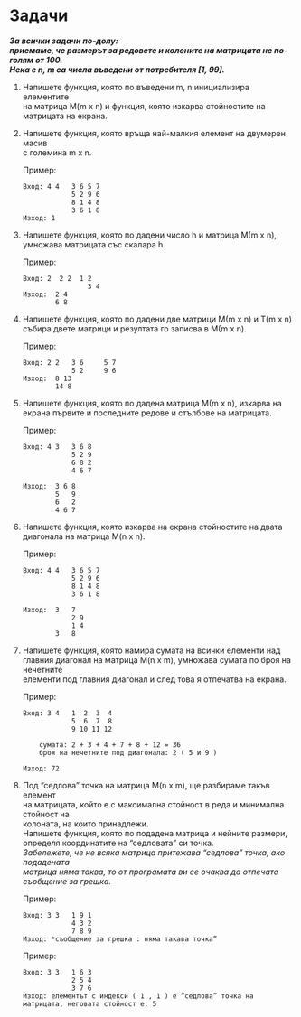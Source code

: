 # Задачи

***За всички задачи по-долу:***<br>
***приемаме, че размерът за редовете и колоните на матрицата не по-голям от 100.***<br>
***Нека е n, m са числа въведени от потребителя [1, 99].***<br>

1. Напишете функция, която по въведени m, n инициализира елементите<br>
на матрица M(m x n) и функция, която изкарва стойностите на матрицата на екрана.<br>

2. Напишете функция, която връща най-малкия елемент на двумерен масив<br>
с големина m x n.<br>

    Пример:
    ```
    Вход: 4 4   3 6 5 7
                5 2 9 6
                8 1 4 8
                3 6 1 8
    Изход: 1
    ```

3. Напишете функция, която по дадени число h и матрица М(m x n),<br>
умножава матрицата със скалара h.<br>

    Пример:
    ```
    Вход: 2  2 2  1 2
                    3 4
    Изход:  2 4
            6 8
    ```

4. Напишете функция, която по дадени две матрици М(m x n) и T(m x n)<br>
cъбира двете матрици и резултата го записва в М(m x n).<br>

    Пример:
    ```
    Вход: 2 2   3 6     5 7
                5 2     9 6
    Изход:  8 13
            14 8
    ```

5. Напишете функция, която по дадена матрица М(m x n), изкарва на<br>
екрана първите и последните редове и стълбове на матрицата.<br>

    Пример:
    ```
    Вход: 4 3   3 6 8
                5 2 9
                6 8 2
                4 6 7

    Изход:  3 6 8
            5   9
            6   2
            4 6 7
    ```

6. Напишете функция, която изкарва на екрана стойностите на двата<br>
диагонала на матрица M(n x n).<br>

    Пример:
    ```
    Вход: 4 4   3 6 5 7
                5 2 9 6
                8 1 4 8
                3 6 1 8

    Изход:  3   7
                2 9
                1 4
            3   8
    ```

7. Напишете функция, която намира сумата на всички елементи над<br>
главния диагонал на матрица M(n x m), умножава сумата по броя на нечетните<br>
елементи под главния диагонал и след това я отпечатва на екрана.<br>

    Пример:
    ```
    Вход: 3 4   1  2  3  4
                5  6  7  8
                9 10 11 12

        сумата: 2 + 3 + 4 + 7 + 8 + 12 = 36
        броя на нечетните под диагонала: 2 ( 5 и 9 )

    Изход: 72
    ```

8. Под “седлова” точка на матрица M(n x m), ще разбираме такъв елемент<br>
на матрицата, който е с максимална стойност в реда и минимална стойност на<br>
колоната, на които принадлежи.<br>
Напишете функция, която по подадена матрица и нейните размери,<br>
определя координатите на “седловата” си точка.<br>
*Забележете, че не всяка матрица притежава “седлова” точка, ако подадената*<br>
*матрица няма таква, то от програмата ви се очаква да отпечата съобщение за грешка.*<br>

    Пример:
    ```
    Вход: 3 3   1 9 1
                4 3 2
                7 8 9
    Изход: *съобщение за грешка : няма такава точка”
    ```

    Пример:
    ```
    Вход: 3 3   1 6 3
                2 5 4
                3 7 6
    Изход: елементът с индекси ( 1 , 1 ) е “седлова” точка на матрицата, неговата стойност е: 5
    ```
